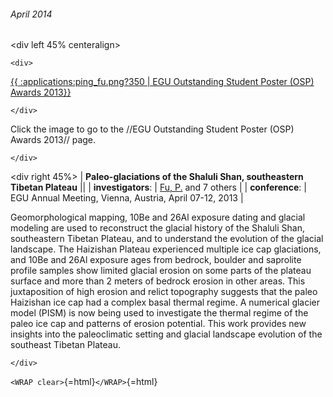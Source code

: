 ###### April 2014

\<div left 45% centeralign\>

```{=html}
<div>
```
[{{ :applications:ping\_fu.png?350 \| EGU Outstanding Student Poster
(OSP) Awards
2013}}](http://www.egu.eu/awards-medals/union-osp-award/2013/ping-fu/)

```{=html}
</div>
```
Click the image to go to the //EGU Outstanding Student Poster (OSP)
Awards 2013// page.

```{=html}
</div>
```
\<div right 45%\> \| **Paleo-glaciations of the Shaluli Shan,
southeastern Tibetan Plateau** \|\| \| **investigators**: \| [Fu,
P.](http://fuping1.blogspot.com) and 7 others \| \|
**conference**: \| EGU Annual Meeting, Vienna, Austria, April 07-12,
2013 \|

Geomorphological mapping, 10Be and 26Al exposure dating and glacial
modeling are used to reconstruct the glacial history of the Shaluli
Shan, southeastern Tibetan Plateau, and to understand the evolution of
the glacial landscape. The Haizishan Plateau experienced multiple ice
cap glaciations, and 10Be and 26Al exposure ages from bedrock, boulder
and saprolite profile samples show limited glacial erosion on some parts
of the plateau surface and more than 2 meters of bedrock erosion in
other areas. This juxtaposition of high erosion and relict topography
suggests that the paleo Haizishan ice cap had a complex basal thermal
regime. A numerical glacier model (PISM) is now being used to
investigate the thermal regime of the paleo ice cap and patterns of
erosion potential. This work provides new insights into the
paleoclimatic setting and glacial landscape evolution of the southeast
Tibetan Plateau.

```{=html}
</div>
```
`<WRAP clear>`{=html}`</WRAP>`{=html}
